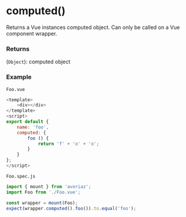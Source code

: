 # computed()

Returns a Vue instances computed object. Can only be called on a Vue component wrapper.

### Returns

(`Object`): computed object

### Example

`Foo.vue`

```js
<template>
    <div></div>
</template>
<script>
export default {
    name: 'foo',
    computed: {
        foo () {
            return 'f' + 'o' + 'o';
        }
    }
};
</script>
```

`Foo.spec.js`

```js
import { mount } from 'avoriaz';
import Foo from './Foo.vue';

const wrapper = mount(Foo);
expect(wrapper.computed().foo()).to.equal('foo');
```
